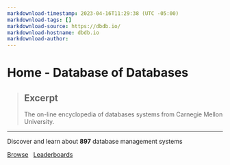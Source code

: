 ```yaml
---
markdownload-timestamp: 2023-04-16T11:29:38 (UTC -05:00)
markdownload-tags: []
markdownload-source: https://dbdb.io/
markdownload-hostname: dbdb.io
markdownload-author: 
---
```


# Home - Database of Databases

> ## Excerpt
> The on-line encyclopedia of databases systems from Carnegie Mellon University.

---
Discover and learn about **897** database management systems

[Browse](https://dbdb.io/browse)   [Leaderboards](https://dbdb.io/stats)
